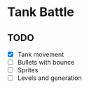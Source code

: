 # Tank Battle

## TODO

- [x] Tank movement
- [ ] Bullets with bounce
- [ ] Sprites
- [ ] Levels and generation
